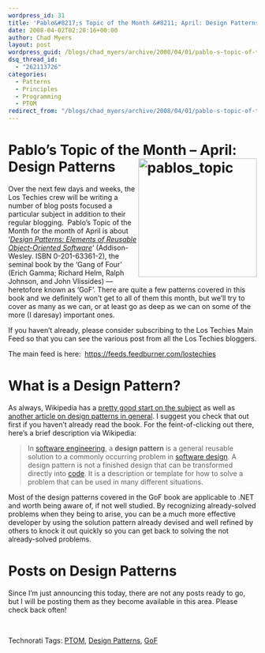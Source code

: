 ```yaml
---
wordpress_id: 31
title: 'Pablo&#8217;s Topic of the Month &#8211; April: Design Patterns'
date: 2008-04-02T02:20:16+00:00
author: Chad Myers
layout: post
wordpress_guid: /blogs/chad_myers/archive/2008/04/01/pablo-s-topic-of-the-month-april-design-patterns.aspx
dsq_thread_id:
  - "262113726"
categories:
  - Patterns
  - Principles
  - Programming
  - PTOM
redirect_from: "/blogs/chad_myers/archive/2008/04/01/pablo-s-topic-of-the-month-april-design-patterns.aspx/"
---
```

# Pablo&#8217;s Topic of the Month &#8211; April: Design Patterns[<img height="240" alt="pablos_topic" src="https://lostechies.com/content/chadmyers/uploads/2011/03PablosTopicoftheMonthMarchSOLIDPrinciple_12781/pablos_topic_thumb.png" width="240" align="right" border="0" />](https://lostechies.com/content/chadmyers/uploads/2011/03PablosTopicoftheMonthMarchSOLIDPrinciple_12781/pablos_topic_2.png)

Over the next few days and weeks, the Los Techies crew will be writing a number of blog posts focused a particular subject in addition to their regular blogging.&nbsp; Pablo&#8217;s Topic of the Month for the month of April is about &#8216;_[Design Patterns: Elements of Reusable Object-Oriented Software](http://www.amazon.com/Design-Patterns-Object-Oriented-Addison-Wesley-Professional/dp/0201633612/ref=sr_11_1?ie=UTF8&qid=1207103933&sr=11-1)_&#8216; (Addison-Wesley. ISBN 0-201-63361-2), the seminal book by the &#8216;Gang of Four&#8217; (Erich Gamma; Richard Helm, Ralph Johnson, and John Vlissides) &#8212; heretofore known as &#8216;GoF&#8217;. There are quite a few patterns covered in this book and we definitely won&#8217;t get to all of them this month, but we&#8217;ll try to cover as many as we can, or at least go as deep as we can on some of the more (I daresay) important ones. 

If you haven&#8217;t already, please consider subscribing to the Los Techies Main Feed so that you can see the various post from all the Los Techies bloggers. 

The main feed is here:&nbsp; <https://feeds.feedburner.com/lostechies> 

# What is a Design Pattern?

As always, Wikipedia has a [pretty good start on the subject](http://en.wikipedia.org/wiki/Design_Patterns) as well as [another article on design patterns in general](http://en.wikipedia.org/wiki/Design_pattern_(computer_science)). I suggest you check that out first if you haven&#8217;t already read the book. For the feint-of-clicking out there, here&#8217;s a brief description via Wikipedia: 

> In [software engineering](http://en.wikipedia.org/wiki/Software_engineering), a **design pattern** is a general reusable solution to a commonly occurring problem in [software design](http://en.wikipedia.org/wiki/Software_design). A design pattern is not a finished design that can be transformed directly into [code](http://en.wikipedia.org/wiki/Code_%28computer_programming%29). It is a description or template for how to solve a problem that can be used in many different situations. [](http://en.wikipedia.org/wiki/Object-oriented)

Most of the design patterns covered in the GoF book are applicable to .NET and worth being aware of, if not well studied. By recognizing already-solved problems when they being to arise, you can be a much more effective developer by using the solution pattern already devised and well refined by others to knock it out quickly so you can get back to solving the not already-solved problems.

# Posts on Design Patterns

Since I&#8217;m just announcing this today, there are not any posts ready to go, but I will be posting them as they become available in this area. Please check back often!

&nbsp;

<div class="wlWriterSmartContent" style="padding-right: 0px;padding-left: 0px;padding-bottom: 0px;margin: 0px;padding-top: 0px">
  Technorati Tags: <a href="http://technorati.com/tags/PTOM" rel="tag">PTOM</a>, <a href="http://technorati.com/tags/Design%20Patterns" rel="tag">Design Patterns</a>, <a href="http://technorati.com/tags/GoF" rel="tag">GoF</a>
</div>